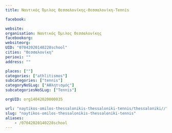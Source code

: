 ```yaml
---
title: Ναυτικός Όμιλος Θεσσαλονίκης-Θεσσαλονίκη-Tennis

facebook:

website:
organisation: Ναυτικός Όμιλος Θεσσαλονίκης
facebookorg:
websiteorg:
UID: "07042020140228school"
cities: "Θεσσαλονίκη"
perioxi: ""
address: ""

places: [""]
categories: ["athlitismos"]
subcategories: ["tennis"]
categoryNoSLug: ["Αθλητισμός"]
subcategoriesNoSLug: ["Tennis"]

orgUID: org14042020000035

url: "naytikos-omilos-thessalonikis-thessaloniki-tennis/thessaloniki//"
slug: "naytikos-omilos-thessalonikis-thessaloniki-tennis"
aliases:
    - /07042020140228school
---
```






